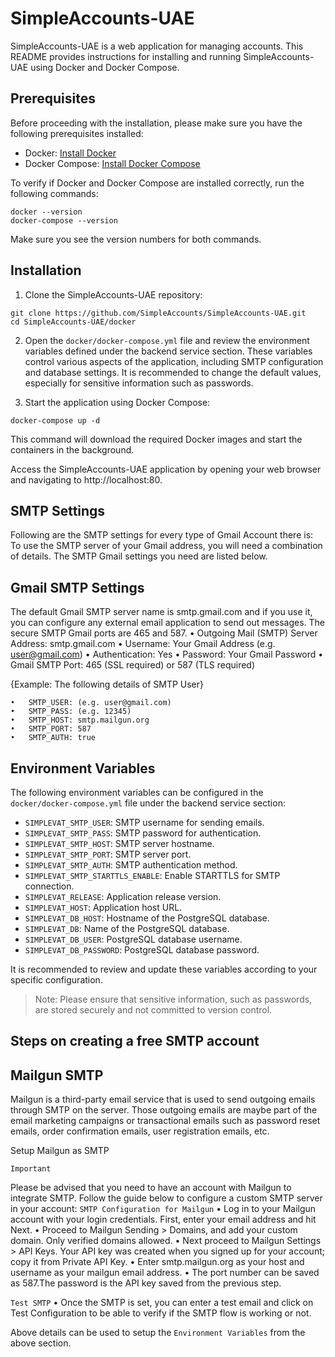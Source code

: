# SimpleAccounts-UAE

SimpleAccounts-UAE is a web application for managing accounts. This README provides instructions for installing and running SimpleAccounts-UAE using Docker and Docker Compose.

## Prerequisites

Before proceeding with the installation, please make sure you have the following prerequisites installed:

- Docker: [Install Docker](https://docs.docker.com/get-docker/)
- Docker Compose: [Install Docker Compose](https://docs.docker.com/compose/install/)

To verify if Docker and Docker Compose are installed correctly, run the following commands:

```shell
docker --version
docker-compose --version
```

Make sure you see the version numbers for both commands.

## Installation

1. Clone the SimpleAccounts-UAE repository:

```shell
git clone https://github.com/SimpleAccounts/SimpleAccounts-UAE.git
cd SimpleAccounts-UAE/docker
```

2. Open the `docker/docker-compose.yml` file and review the environment variables defined under the backend service section. These variables control various aspects of the application, including SMTP configuration and database settings. It is recommended to change the default values, especially for sensitive information such as passwords.

3. Start the application using Docker Compose:

```shell
docker-compose up -d
```

This command will download the required Docker images and start the containers in the background.

Access the SimpleAccounts-UAE application by opening your web browser and navigating to http://localhost:80.

## SMTP Settings 

Following are the SMTP settings for every type of Gmail Account there is:
To use the SMTP server of your Gmail address, you will need a combination of details. The SMTP Gmail settings you need are listed below.

## Gmail SMTP Settings

The default Gmail SMTP server name is smtp.gmail.com and if you use it, you can configure any external email application to send out messages.
The secure SMTP Gmail ports are 465 and 587.
•	Outgoing Mail (SMTP) Server Address: smtp.gmail.com
•	Username: Your Gmail Address (e.g. user@gmail.com)
•	Authentication: Yes
•	Password: Your Gmail Password
•	Gmail SMTP Port: 465 (SSL required) or 587 (TLS required)

{Example: The following details of SMTP User}
```shell
•	SMTP_USER: (e.g. user@gmail.com)
•	SMTP_PASS: (e.g. 12345)
•	SMTP_HOST: smtp.mailgun.org
•	SMTP_PORT: 587
•	SMTP_AUTH: true
```


## Environment Variables

The following environment variables can be configured in the `docker/docker-compose.yml` file under the backend service section:

- `SIMPLEVAT_SMTP_USER`: SMTP username for sending emails.
- `SIMPLEVAT_SMTP_PASS`: SMTP password for authentication.
- `SIMPLEVAT_SMTP_HOST`: SMTP server hostname.
- `SIMPLEVAT_SMTP_PORT`: SMTP server port.
- `SIMPLEVAT_SMTP_AUTH`: SMTP authentication method.
- `SIMPLEVAT_SMTP_STARTTLS_ENABLE`: Enable STARTTLS for SMTP connection.
- `SIMPLEVAT_RELEASE`: Application release version.
- `SIMPLEVAT_HOST`: Application host URL.
- `SIMPLEVAT_DB_HOST`: Hostname of the PostgreSQL database.
- `SIMPLEVAT_DB`: Name of the PostgreSQL database.
- `SIMPLEVAT_DB_USER`: PostgreSQL database username.
- `SIMPLEVAT_DB_PASSWORD`: PostgreSQL database password.

It is recommended to review and update these variables according to your specific configuration.

> Note: Please ensure that sensitive information, such as passwords, are stored securely and not committed to version control.


## Steps on creating a free SMTP account

## Mailgun SMTP 

Mailgun is a third-party email service that is used to send outgoing emails through SMTP on the server. Those outgoing emails are maybe part of the email marketing campaigns or transactional emails such as password reset emails, order confirmation emails, user registration emails, etc.

Setup Mailgun as SMTP

`Important`

Please be advised that you need to have an account with Mailgun to integrate SMTP.
Follow the guide below to configure a custom SMTP server in your account:
`SMTP Configuration for Mailgun`
    •	Log in to your Mailgun account with your login credentials. First, enter your email address and hit Next.
    •	Proceed to Mailgun Sending > Domains, and add your custom domain. Only verified domains allowed.
    •	Next proceed to Mailgun Settings > API Keys. Your API key was created when you signed up for your account; copy it from Private API Key.
    •	Enter smtp.mailgun.org as your host and username as your mailgun email address.
    •	The port number can be saved as 587.The password is the API key saved from the previous step.

`Test SMTP`
    •	Once the SMTP is set, you can enter a test email and click on Test Configuration to be able to verify if the SMTP flow is working or not.

Above details can be used to setup the `Environment Variables` from the above section.
